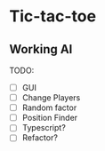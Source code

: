 # Tic-tac-toe

## Working AI

TODO:
- [ ] GUI
- [ ] Change Players
- [ ] Random factor
- [ ] Position Finder
- [ ] Typescript?
- [ ] Refactor?
